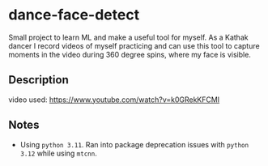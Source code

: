 # dance-face-detect

Small project to learn ML and make a useful tool for myself. As a Kathak dancer I record videos of myself practicing and can use this tool to capture moments in the video during 360 degree spins, where my face is visible.

## Description

video used: https://www.youtube.com/watch?v=k0GRekKFCMI

## Notes

- Using `python 3.11`. Ran into package deprecation issues with `python 3.12` while using `mtcnn`.
